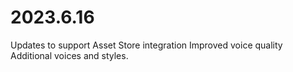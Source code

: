 # 2023.6.16
Updates to support Asset Store integration
Improved voice quality
Additional voices and styles.

